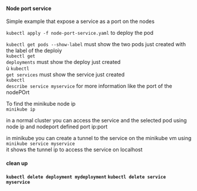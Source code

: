 <h4>Node port service</h4>
Simple example that expose a service as a port on the nodes 

<code>kubectl apply -f node-port-service.yaml</code> to deploy the pod

<code>kubectl get pods --show-label</code> must show the two pods just created with the label of the deploiy<br>
<code>kubectl get deployments</code> must show the deploy just created<br>ù
<code>kubectl get services</code> must show the service just created<br>
<code>kubectl describe service myservice</code> for more information like the port of the nodePOrt

To find the minikube node ip<br>
<code>minikube ip</code>

in a normal cluster you can access the service and the selected pod using node ip and nodeport defined port
ip:port

in minikube you can create a tunnel to the service on the minikube vm using
<code>minikube service myservice</code><br>
it shows the tunnel ip to access the service on localhost


<h4>clean up<h4>
<code>kubectl delete deployment mydeployment</code>
<code>kubectl delete service myservice</code>